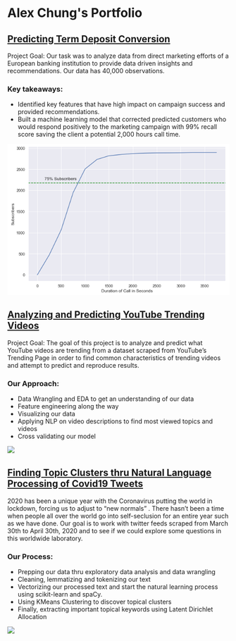 # Alex Chung's Portfolio

## [Predicting Term Deposit Conversion](https://github.com/kre8tions/Apziva/blob/main/cbxr8ZpqR79rOXna/cbxr8ZpqR79rOXna.ipynb)
Project Goal:  Our task was to analyze data from direct marketing efforts of a European banking institution to provide data driven insights and recommendations.  Our data has 40,000 observations.

### Key takeaways:

* Identified key features that have high impact on campaign success and provided recommendations.
* Built a machine learning model that corrected predicted customers who would respond positively to the marketing campaign with 99% recall score saving the client a potential 2,000 hours call time. 

![](https://github.com/kre8tions/Apziva/blob/main/cbxr8ZpqR79rOXna/term-deposit-marketing.PNG)

## [Analyzing and Predicting YouTube Trending Videos](https://github.com/kre8tions/Analyzing-YouTube-Trending-Videos)
Project Goal: The goal of this project is to analyze and predict what YouTube videos are trending from a dataset scraped from YouTube’s Trending Page in order to find common characteristics of trending videos and attempt to predict and reproduce results.

### Our Approach:

* Data Wrangling and EDA to get an understanding of our data
* Feature engineering along the way
* Visualizing our data
* Applying NLP on video descriptions to find most viewed topics and videos
* Cross validating our model

![](https://github.com/kre8tions/Alex_Chung_Portfolio/blob/main/Images/YouTube_Trending_Video.jpg)








## [Finding Topic Clusters thru Natural Language Processing of Covid19 Tweets](https://github.com/kre8tions/NLP-of-Covid19-Tweets)
2020 has been a unique year with the Coronavirus putting the world in lockdown, forcing us to adjust to “new normals” . There hasn’t been a time when people all over the world go into self-seclusion for an entire year such as we have done. Our goal is to work with twitter feeds scraped from March 30th to April 30th, 2020 and to see if we could explore some questions in this worldwide laboratory.

### Our Process:

* Prepping our data thru exploratory data analysis and data wrangling
* Cleaning, lemmatizing and tokenizing our text
* Vectorizing our processed text and start the natural learning process using scikit-learn and spaCy.
* Using KMeans Clustering to discover topical clusters
* Finally, extracting important topical keywords using Latent Dirichlet Allocation

![](https://github.com/kre8tions/Alex_Chung_Portfolio/blob/main/Images/NLP_of_Covid19_Tweets.jpg)
